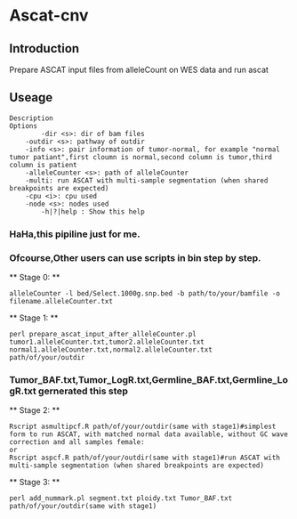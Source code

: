 # Ascat-cnv

## Introduction
Prepare ASCAT input files from alleleCount on WES data and run ascat
## Useage
```
Description     
Options
        -dir <s>: dir of bam files
	-outdir <s>: pathway of outdir
	-info <s>: pair information of tumor-normal, for example "normal tumor patiant",first cloumn is normal,second column is tumor,third column is patient
	-alleleCounter <s>: path of alleleCounter
	-multi: run ASCAT with multi-sample segmentation (when shared breakpoints are expected)
	-cpu <i>: cpu used
	-node <s>: nodes used
        -h|?|help : Show this help
```
### HaHa,this pipiline just for me.
### Ofcourse,Other users can use scripts in bin step by step.

** Stage 0: **
```
alleleCounter -l bed/Select.1000g.snp.bed -b path/to/your/bamfile -o filename.alleleCounter.txt
```
** Stage 1: **
```
perl prepare_ascat_input_after_alleleCounter.pl tumor1.alleleCounter.txt,tumor2.alleleCounter.txt normal1.alleleCounter.txt,normal2.alleleCounter.txt path/of/your/outdir
```
### Tumor_BAF.txt,Tumor_LogR.txt,Germline_BAF.txt,Germline_LogR.txt gernerated this step ###
** Stage 2: **
```
Rscript asmultipcf.R path/of/your/outdir(same with stage1)#simplest form to run ASCAT, with matched normal data available, without GC wave correction and all samples female:
or 
Rscript aspcf.R path/of/your/outdir(same with stage1)#run ASCAT with multi-sample segmentation (when shared breakpoints are expected)

```

** Stage 3: **
```
perl add_nummark.pl segment.txt ploidy.txt Tumor_BAF.txt path/of/your/outdir(same with stage1)
```



